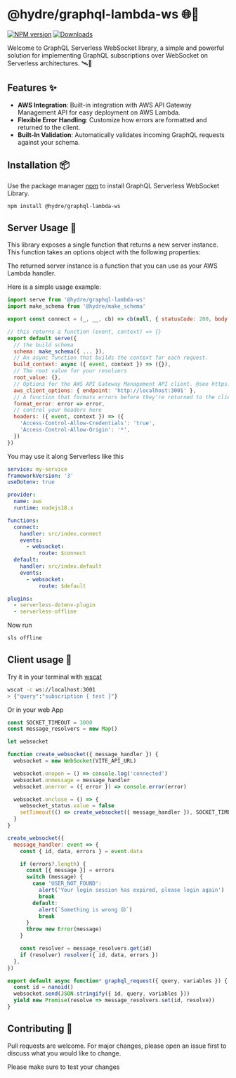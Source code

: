 # @hydre/graphql-lambda-ws 🌐🚀

[![NPM version](https://img.shields.io/npm/v/@hydre/graphql-lambda-ws.svg?style=flat-square)](https://www.npmjs.com/package/@hydre/graphql-lambda-ws)
[![Downloads](https://img.shields.io/npm/dm/@hydre/graphql-lambda-ws.svg?style=flat-square)](https://www.npmjs.com/package/@hydre/graphql-lambda-ws)

Welcome to GraphQL Serverless WebSocket library, a simple and powerful solution for implementing GraphQL subscriptions over WebSocket on Serverless architectures. 🛰️🌟

## Features ✨

- **AWS Integration**: Built-in integration with AWS API Gateway Management API for easy deployment on AWS Lambda.
- **Flexible Error Handling**: Customize how errors are formatted and returned to the client.
- **Built-In Validation**: Automatically validates incoming GraphQL requests against your schema.

## Installation 📦

Use the package manager [npm](https://www.npmjs.com/) to install GraphQL Serverless WebSocket Library.

```bash
npm install @hydre/graphql-lambda-ws
```

## Server Usage 🚀

This library exposes a single function that returns a new server instance. This function takes an options object with the following properties:

The returned server instance is a function that you can use as your AWS Lambda handler.

Here is a simple usage example:

```javascript
import serve from '@hydre/graphql-lambda-ws'
import make_schema from '@hydre/make_schema'

export const connect = (_, __, cb) => cb(null, { statusCode: 200, body: '🇺🇦' })

// this returns a function (event, context) => {}
export default serve({
  // the build schema
  schema: make_schema({ ... }),
  // An async function that builds the context for each request.
  build_context: async ({ event, context }) => ({}),
  // The root value for your resolvers
  root_value: {},
  // Options for the AWS API Gateway Management API client. @see https://docs.aws.amazon.com/AWSJavaScriptSDK/v3/latest/clients/client-apigatewaymanagementapi/
  aws_client_options: { endpoint: 'http://localhost:3001' },
  // A function that formats errors before they're returned to the client.
  format_error: error => error,
  // control your headers here
  headers: ({ event, context }) => ({
    'Access-Control-Allow-Credentials': 'true',
    'Access-Control-Allow-Origin': '*',
  })
})
```

You may use it along Serverless like this

```yml
service: my-service
frameworkVersion: '3'
useDotenv: true

provider:
  name: aws
  runtime: nodejs18.x

functions:
  connect:
    handler: src/index.connect
    events:
      - websocket:
          route: $connect
  default:
    handler: src/index.default
    events:
      - websocket:
          route: $default

plugins:
  - serverless-dotenv-plugin
  - serverless-offline
```

Now run

```sh
sls offline
```

## Client usage 🍎

Try it in your terminal with [wscat](https://github.com/websockets/wscat)

```sh
wscat -c ws://localhost:3001
> {"query":"subscription { test }"}
```

Or in your web App

```js
const SOCKET_TIMEOUT = 3000
const message_resolvers = new Map()

let websocket

function create_websocket({ message_handler }) {
  websocket = new WebSocket(VITE_API_URL)

  websocket.onopen = () => console.log('connected')
  websocket.onmessage = message_handler
  websocket.onerror = ({ error }) => console.error(error)

  websocket.onclose = () => {
    websocket_status.value = false
    setTimeout(() => create_websocket({ message_handler }), SOCKET_TIMEOUT)
  }
}

create_websocket({
  message_handler: event => {
    const { id, data, errors } = event.data

    if (errors?.length) {
      const [{ message }] = errors
      switch (message) {
        case 'USER_NOT_FOUND':
          alert('Your login session has expired, please login again')
          break
        default:
          alert(`Something is wrong 😢`)
          break
      }
      throw new Error(message)
    }

    const resolver = message_resolvers.get(id)
    if (resolver) resolver({ id, data, errors })
  },
})

export default async function* graphql_request({ query, variables }) {
  const id = nanoid()
  websocket.send(JSON.stringify({ id, query, variables }))
  yield new Promise(resolve => message_resolvers.set(id, resolve))
}
```

## Contributing 🤝

Pull requests are welcome. For major changes, please open an issue first to discuss what you would like to change.

Please make sure to test your changes
